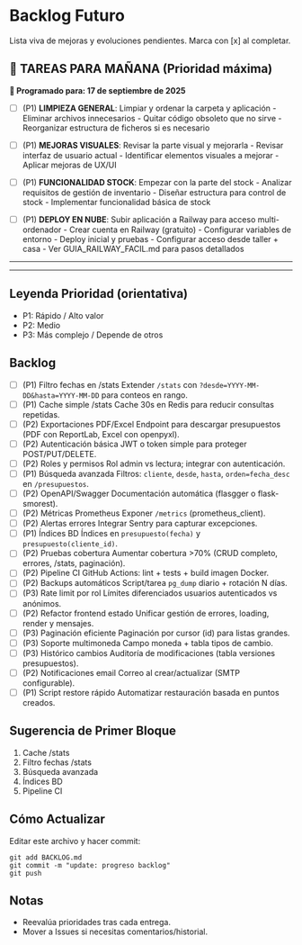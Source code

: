 # Backlog Futuro

Lista viva de mejoras y evoluciones pendientes. Marca con [x] al completar.

## 🎯 TAREAS PARA MAÑANA (Prioridad máxima)

**📅 Programado para: 17 de septiembre de 2025**

- [ ] (P1) **LIMPIEZA GENERAL**: Limpiar y ordenar la carpeta y aplicación - Eliminar archivos innecesarios - Quitar código obsoleto que no sirve - Reorganizar estructura de ficheros si es necesario

- [ ] (P1) **MEJORAS VISUALES**: Revisar la parte visual y mejorarla - Revisar interfaz de usuario actual - Identificar elementos visuales a mejorar - Aplicar mejoras de UX/UI

- [ ] (P1) **FUNCIONALIDAD STOCK**: Empezar con la parte del stock - Analizar requisitos de gestión de inventario - Diseñar estructura para control de stock - Implementar funcionalidad básica de stock

- [ ] (P1) **DEPLOY EN NUBE**: Subir aplicación a Railway para acceso multi-ordenador - Crear cuenta en Railway (gratuito) - Configurar variables de entorno - Deploy inicial y pruebas - Configurar acceso desde taller + casa - Ver GUIA_RAILWAY_FACIL.md para pasos detallados

---

---

## Leyenda Prioridad (orientativa)

- P1: Rápido / Alto valor
- P2: Medio
- P3: Más complejo / Depende de otros

## Backlog

- [ ] (P1) Filtro fechas en /stats
      Extender `/stats` con `?desde=YYYY-MM-DD&hasta=YYYY-MM-DD` para conteos en rango.
- [ ] (P1) Cache simple /stats
      Cache 30s en Redis para reducir consultas repetidas.
- [ ] (P2) Exportaciones PDF/Excel
      Endpoint para descargar presupuestos (PDF con ReportLab, Excel con openpyxl).
- [ ] (P2) Autenticación básica
      JWT o token simple para proteger POST/PUT/DELETE.
- [ ] (P2) Roles y permisos
      Rol admin vs lectura; integrar con autenticación.
- [ ] (P1) Búsqueda avanzada
      Filtros: `cliente`, `desde`, `hasta`, `orden=fecha_desc` en `/presupuestos`.
- [ ] (P2) OpenAPI/Swagger
      Documentación automática (flasgger o flask-smorest).
- [ ] (P2) Métricas Prometheus
      Exponer `/metrics` (prometheus_client).
- [ ] (P2) Alertas errores
      Integrar Sentry para capturar excepciones.
- [ ] (P1) Índices BD
      Índices en `presupuesto(fecha)` y `presupuesto(cliente_id)`.
- [ ] (P2) Pruebas cobertura
      Aumentar cobertura >70% (CRUD completo, errores, /stats, paginación).
- [ ] (P2) Pipeline CI
      GitHub Actions: lint + tests + build imagen Docker.
- [ ] (P2) Backups automáticos
      Script/tarea `pg_dump` diario + rotación N días.
- [ ] (P3) Rate limit por rol
      Límites diferenciados usuarios autenticados vs anónimos.
- [ ] (P2) Refactor frontend estado
      Unificar gestión de errores, loading, render y mensajes.
- [ ] (P3) Paginación eficiente
      Paginación por cursor (id) para listas grandes.
- [ ] (P3) Soporte multimoneda
      Campo moneda + tabla tipos de cambio.
- [ ] (P3) Histórico cambios
      Auditoría de modificaciones (tabla versiones presupuestos).
- [ ] (P2) Notificaciones email
      Correo al crear/actualizar (SMTP configurable).
- [ ] (P1) Script restore rápido
      Automatizar restauración basada en puntos creados.

## Sugerencia de Primer Bloque

1. Cache /stats
2. Filtro fechas /stats
3. Búsqueda avanzada
4. Índices BD
5. Pipeline CI

## Cómo Actualizar

Editar este archivo y hacer commit:

```
git add BACKLOG.md
git commit -m "update: progreso backlog"
git push
```

## Notas

- Reevalúa prioridades tras cada entrega.
- Mover a Issues si necesitas comentarios/historial.
